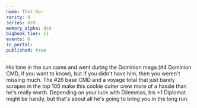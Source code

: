 ```yaml
---
name: Thot Gor
rarity: 4
series: ds9
memory_alpha: ds9
bigbook_tier: 11
events: 6
in_portal:
published: true
---
```


His time in the sun came and went during the Dominion mega (#4 Dominion CMD, if you want to know), but if you didn't have him, then you weren't missing much. The #26 base CMD and a voyage total that just barely scrapes in the top 100 make this cookie cutter crew more of a hassle than he's really worth. Depending on your luck with Dilemmas, his +1 Diplomat might be handy, but that's about all he's going to bring you in the long run.
